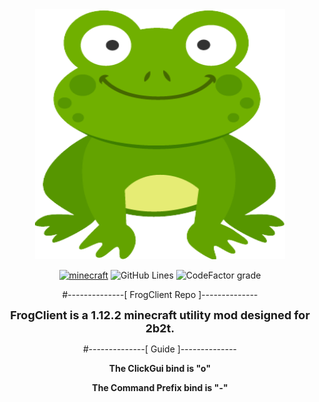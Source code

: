 <center><img src="src/main/resources/frog.png" alt="frog" width="400" height="400"/>  

[![minecraft](https://img.shields.io/badge/Minecraft-1.12.2-blueviolet.svg)](https://files.minecraftforge.net/net/minecraftforge/forge/index_1.12.2.html)
![GitHub Lines](https://img.shields.io/tokei/lines/github/FrogDog56/FrogClient?color=9900ee)
![CodeFactor grade](https://img.shields.io/codefactor/grade/github/FrogDog56/FrogClient?color=royalblue)

#--------------[ FrogClient Repo ]--------------

<b><font size=+1>FrogClient is a 1.12.2 minecraft utility mod designed for 2b2t.</font></b>
  
#--------------[ Guide ]--------------
  
<b>The ClickGui bind is "o"</b>
  
<b>The Command Prefix bind is "-"</b>
  
</center>
